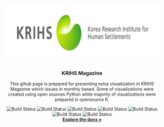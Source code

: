 <!-- KRIHS Magazine Information -->
<br />
<div align="center">
  <a href="https://github.com/ycanns/Graphs">
    <img src="docs/KRIHS_icon/ci_14.jpg" alt="ci_14" width="755" height="189">
  </a>
  
<h3 align="center">KRIHS Magazine</h3>

  <p align="center">
    This gihub page is prepared for presenting extra visualization in KRIHS Magazine which issues in monthly based. Some of visualizations were created using open sources Python while majority of visualizations were prepared in opensource R.
    <br />
    
![Build Status](https://img.shields.io/badge/python-python?color=9cf&logo=python)
![Build Status](https://img.shields.io/badge/R-R?color=lightblue&logo=R)
![Build Status](https://img.shields.io/badge/Mapbox-Mapbox?color=black&logo=Mapbox)
![Build Status](https://img.shields.io/badge/leaflet-leaflet?color=green&logo=leaflet)
![Build Status](https://img.shields.io/badge/Folium-Folium?color=yellow&logo=Folium)
![Build Status](https://img.shields.io/badge/Jupyter-Jupyter?color=white&logo=Jupyter)
![Build Status](https://img.shields.io/badge/Markdown-Markdown?color=lightgrey&logo=Markdown)
    <br> <a href="https://www.krihs.re.kr/publica/periodicalList.es?mid=a10103010000&pub_kind=1&pageIndex=1&report_num_temp=&searchCondition=study_au&searchKeyword=%EC%9E%A5%EC%9A%94%ED%95%9C"><strong>Explore the docs »</strong></a>
    <br />
    <br />
  </p>
</div>


